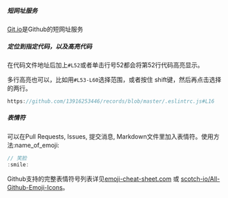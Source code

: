 ##### 短网址服务

[Git.io](https://git.io/)是Github的短网址服务

##### 定位到指定代码，以及高亮代码

在代码文件地址后加上`#L52`或者单击行号52都会将第52行代码高亮显示。

多行高亮也可以，比如用`#L53-L60`选择范围，或者按住 shift键，然后再点击选择的两行。

```javascript
https://github.com/13916253446/records/blob/master/.eslintrc.js#L16
```

##### 表情符

可以在Pull Requests, Issues, 提交消息, Markdown文件里加入表情符。使用方法:name_of_emoji:

```javascript
// 笑脸
:smile:
```

Github支持的完整表情符号列表详见[emoji-cheat-sheet.com](https://www.webfx.com/tools/emoji-cheat-sheet/) 或 [scotch-io/All-Github-Emoji-Icons](https://github.com/scotch-io/All-Github-Emoji-Icons)。
